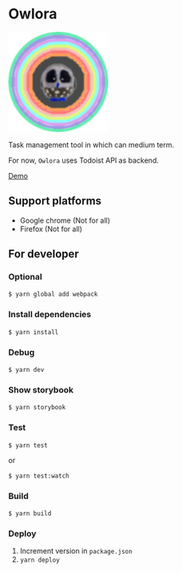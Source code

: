 # Owlora

<img src="./owlora.png" width="200px" />

Task management tool in which can medium term.

For now, `Owlora` uses Todoist API as backend.

[Demo](https://tadashi-aikawa.github.io/owlora/)

## Support platforms

* Google chrome (Not for all)
* Firefox (Not for all)

## For developer

### Optional

```
$ yarn global add webpack
```

### Install dependencies

```
$ yarn install
```

### Debug

```
$ yarn dev
```

### Show storybook

```
$ yarn storybook
```

### Test

```
$ yarn test
```

or

```
$ yarn test:watch
```

### Build

```
$ yarn build
```

### Deploy

1. Increment version in `package.json`
2. `yarn deploy`
 
